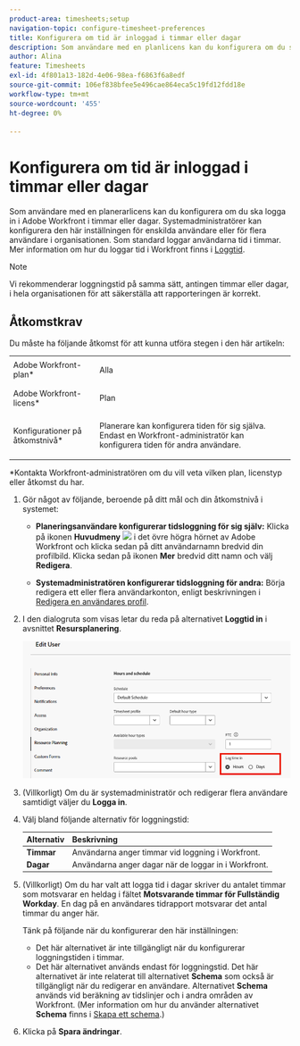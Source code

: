 ```yaml
---
product-area: timesheets;setup
navigation-topic: configure-timesheet-preferences
title: Konfigurera om tid är inloggad i timmar eller dagar
description: Som användare med en planlicens kan du konfigurera om du ska logga in i Adobe Workfront i timmar eller dagar. Systemadministratörer kan konfigurera den här inställningen för enskilda användare eller för flera användare i organisationen. Som standard loggar användarna tid i timmar.
author: Alina
feature: Timesheets
exl-id: 4f801a13-182d-4e06-98ea-f6863f6a8edf
source-git-commit: 106ef838bfee5e496cae864eca5c19fd12fdd18e
workflow-type: tm+mt
source-wordcount: '455'
ht-degree: 0%

---
```


# Konfigurera om tid är inloggad i timmar eller dagar

Som användare med en planerarlicens kan du konfigurera om du ska logga in i Adobe Workfront i timmar eller dagar. Systemadministratörer kan konfigurera den här inställningen för enskilda användare eller för flera användare i organisationen. Som standard loggar användarna tid i timmar. Mer information om hur du loggar tid i Workfront finns i [Loggtid](../../timesheets/create-and-manage-timesheets/log-time.md).

>[!NOTE]
>
>Vi rekommenderar loggningstid på samma sätt, antingen timmar eller dagar, i hela organisationen för att säkerställa att rapporteringen är korrekt.

## Åtkomstkrav

Du måste ha följande åtkomst för att kunna utföra stegen i den här artikeln:

<table style="table-layout:auto"> 
 <col> 
 </col> 
 <col> 
 </col> 
 <tbody> 
  <tr> 
   <td role="rowheader">Adobe Workfront-plan*</td> 
   <td> <p>Alla</p> </td> 
  </tr> 
  <tr> 
   <td role="rowheader">Adobe Workfront-licens*</td> 
   <td> <p>Plan </p> </td> 
  </tr> 
  <tr data-mc-conditions=""> 
   <td role="rowheader">Konfigurationer på åtkomstnivå*</td> 
   <td> <p>Planerare kan konfigurera tiden för sig själva. Endast en Workfront-administratör kan konfigurera tiden för andra användare.</p> </td> 
  </tr> 
 </tbody> 
</table>

&#42;Kontakta Workfront-administratören om du vill veta vilken plan, licenstyp eller åtkomst du har.

1. Gör något av följande, beroende på ditt mål och din åtkomstnivå i systemet:

   * **Planeringsanvändare konfigurerar tidsloggning för sig själv:** Klicka på ikonen **Huvudmeny** ![](assets/main-menu-icon.png) i det övre högra hörnet av Adobe Workfront och klicka sedan på ditt användarnamn bredvid din profilbild. Klicka sedan på ikonen **Mer** bredvid ditt namn och välj **Redigera**.

   * **Systemadministratören konfigurerar tidsloggning för andra:** Börja redigera ett eller flera användarkonton, enligt beskrivningen i [Redigera en användares profil](../../administration-and-setup/add-users/create-and-manage-users/edit-a-users-profile.md).

1. I den dialogruta som visas letar du reda på alternativet **Loggtid in** i avsnittet **Resursplanering**.

   ![Logga in med alternativ](assets/user-profile-log-time-options.png)

1. (Villkorligt) Om du är systemadministratör och redigerar flera användare samtidigt väljer du **Logga in**.
1. Välj bland följande alternativ för loggningstid:

   | Alternativ | Beskrivning |
   |---|---|
   | **Timmar** | Användarna anger timmar vid loggning i Workfront. |
   | **Dagar** | Användarna anger dagar när de loggar in i Workfront. |

1. (Villkorligt) Om du har valt att logga tid i dagar skriver du antalet timmar som motsvarar en heldag i fältet **Motsvarande timmar för Fullständig Workday**. En dag på en användares tidrapport motsvarar det antal timmar du anger här.

   Tänk på följande när du konfigurerar den här inställningen:

   * Det här alternativet är inte tillgängligt när du konfigurerar loggningstiden i timmar.
   * Det här alternativet används endast för loggningstid. Det här alternativet är inte relaterat till alternativet **Schema** som också är tillgängligt när du redigerar en användare. Alternativet **Schema** används vid beräkning av tidslinjer och i andra områden av Workfront. (Mer information om hur du använder alternativet **Schema** finns i [Skapa ett schema](../../administration-and-setup/set-up-workfront/configure-timesheets-schedules/create-schedules.md).) 

1. Klicka på **Spara ändringar**.
